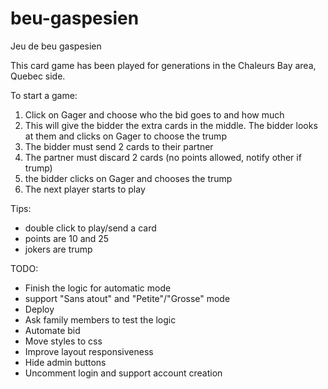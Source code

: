 # beu-gaspesien
Jeu de beu gaspesien

This card game has been played for generations in the Chaleurs Bay area, Quebec side.

To start a game:
1) Click on Gager and choose who the bid goes to and how much 
2) This will give the bidder the extra cards in the middle. The bidder looks at them and clicks on Gager to choose the trump
2) The bidder must send 2 cards to their partner
3) The partner must discard 2 cards (no points allowed, notify other if trump)
4) the bidder clicks on Gager and chooses the trump
5) The next player starts to play

Tips:
- double click to play/send a card
- points are 10 and 25
- jokers are trump

TODO:
- Finish the logic for automatic mode
- support "Sans atout" and "Petite"/"Grosse" mode
- Deploy
- Ask family members to test the logic
- Automate bid
- Move styles to css
- Improve layout responsiveness
- Hide admin buttons
- Uncomment login and support account creation
